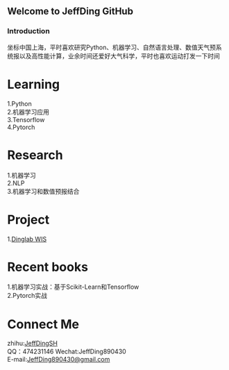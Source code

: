 ## Welcome to JeffDing GitHub


### Introduction  

坐标中国上海，平时喜欢研究Python、机器学习、自然语言处理、数值天气预系统报以及高性能计算，业余时间还爱好大气科学，平时也喜欢运动打发一下时间


# Learning  
 1.Python  
 2.机器学习应用  
 3.Tensorflow  
 4.Pytorch  

# Research  
 1.机器学习  
 2.NLP  
 3.机器学习和数值预报结合  
 
# Project     
 1.<a href="https://github.com/JeffDing/DingLabWIS">Dinglab WIS</a>
 
 # Recent books     
 1.机器学习实战：基于Scikit-Learn和Tensorflow   
 2.Pytorch实战   

# Connect Me 
zhihu:<a href = "https://www.zhihu.com/people/JeffdingSH">JeffDingSH</a>   
QQ：474231146
Wechat:JeffDing890430  
E-mail:JeffDing890430@gmail.com
